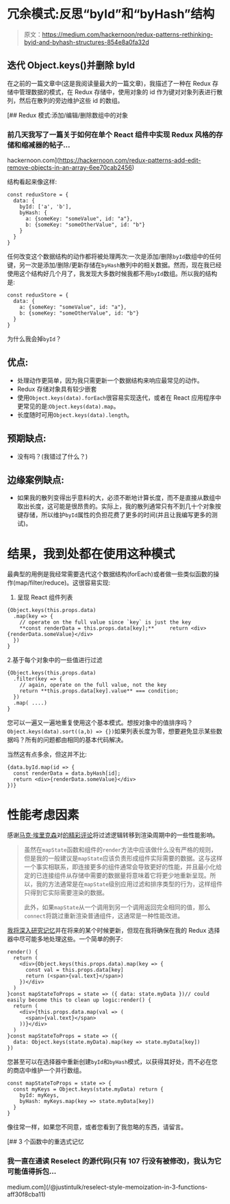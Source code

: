 # 冗余模式:反思“byId”和“byHash”结构

> 原文：<https://medium.com/hackernoon/redux-patterns-rethinking-byid-and-byhash-structures-854e8a0fa32d>

## 迭代 Object.keys()并删除 byId

在之前的一篇文章中(这是我阅读量最大的一篇文章)，我描述了一种在 Redux 存储中管理数据的模式，在 Redux 存储中，使用对象的 id 作为键对对象列表进行散列，然后在散列的旁边维护这些 id 的数组。

 [## Redux 模式:添加/编辑/删除数组中的对象

### 前几天我写了一篇关于如何在单个 React 组件中实现 Redux 风格的存储和缩减器的帖子…

hackernoon.com](https://hackernoon.com/redux-patterns-add-edit-remove-objects-in-an-array-6ee70cab2456) 

结构看起来像这样:

```
const reduxStore = {
  data: {
    byId: ['a', 'b'],
    byHash: {
      a: {someKey: "someValue", id: "a"},
      b: {someKey: "someOtherValue", id: "b"}
    }
  }
}
```

任何改变这个数据结构的动作都将被处理两次:一次是添加/删除`byId`数组中的任何键，另一次是添加/删除/更新存储在`byHash`散列中的相关数据。然而，现在我已经使用这个结构好几个月了，我发现大多数时候我都不用`byId`数组。所以我的结构是:

```
const reduxStore = {
  data: {
    a: {someKey: "someValue", id: "a"},
    b: {someKey: "someOtherValue", id: "b"}
  }
}
```

为什么我会掉`byId`？

## 优点:

*   处理动作更简单，因为我只需更新一个数据结构来响应最常见的动作。
*   Redux 存储对象具有较少嵌套
*   使用`Object.keys(data).forEach`很容易实现迭代，或者在 React 应用程序中更常见的是:`Object.keys(data).map`。
*   长度随时可用`Object.keys(data).length`。

## 预期缺点:

*   没有吗？(我错过了什么？)

## 边缘案例缺点:

*   如果我的散列变得出乎意料的大，必须不断地计算长度，而不是直接从数组中取出长度，这可能是很昂贵的。实际上，我的散列通常只有不到几十个对象按键存储，所以维护`byId`属性的负担花费了更多的时间(并且让我编写更多的测试)。

# 结果，我到处都在使用这种模式

最典型的用例是我经常需要迭代这个数据结构(forEach)或者做一些类似函数的操作(map/filter/reduce)。这很容易实现:

1.  呈现 React 组件列表

```
{Object.keys(this.props.data)
  .map(key => {
    // operate on the full value since `key` is just the key
    **const renderData = this.props.data[key];**     return <div>{renderData.someValue}</div>
  })
}
```

2.基于每个对象中的一些值进行过滤

```
{Object.keys(this.props.data)
  .filter(key => {
    // again, operate on the full value, not the key
    return **this.props.data[key].value** === condition;
  })
  .map( ....)
}
```

您可以一遍又一遍地重复使用这个基本模式。想按对象中的值排序吗？`Object.keys(data).sort((a,b) => {})`如果列表长度为零，想要避免显示某些数据吗？所有的问题都由相同的基本代码解决。

当然这有点多余，但这并不比:

```
{data.byId.map(id => {
  const renderData = data.byHash[id];
  return <div>{renderData.someValue}</div>
})}
```

# 性能考虑因素

感谢[马克·埃里克森](https://medium.com/u/846abfc7bfa9?source=post_page-----854e8a0fa32d--------------------------------)对[的精彩评论](/@mark.erikson/i-do-have-a-few-thoughts-here-afa330de153a)将过滤逻辑转移到渲染周期中的一些性能影响。

> 虽然在`mapState`函数和组件的`render`方法中应该做什么没有严格的规则，但是我的一般建议是`mapState`应该负责形成组件实际需要的数据。这与这样一个事实相联系，即连接更多的组件通常会导致更好的性能，并且最小化给定的已连接组件从存储中需要的数据量将意味着它将更少地重新呈现。所以，我的方法通常是在`mapState`级别应用过滤和排序类型的行为，这样组件只得到它实际需要渲染的数据。
> 
> 此外，如果`mapState`从一个调用到另一个调用返回完全相同的值，那么`connect`将跳过重新渲染普通组件，这通常是一种性能改进。

[我将深入研究记忆](/@justintulk/reselect-style-memoization-in-3-functions-aff30f8cba11)并在将来的某个时候更新，但现在我将确保在我的 Redux 选择器中尽可能多地处理这些。一个简单的例子:

```
render() {
  return (
    <div>{Object.keys(this.props.data).map(key => {
      const val = this.props.data[key]
      return (<span>{val.text}</span>)
    })</div>
  )
}const mapStateToProps = state => ({ data: state.myData })// could easily become this to clean up logic:render() {
  return (
    <div>{this.props.data.map(val => (
      <span>{val.text}</span>
    ))}</div>
  )
}const mapStateToProps = state => ({ 
  data: Object.keys(state.myData).map(key => state.myData[key])
})
```

您甚至可以在选择器中重新创建`byId`和`byHash`模式，以获得其好处，而不必在您的商店中维护一个并行数组。

```
const mapStateToProps = state => {
  const myKeys = Object.keys(state.myData) return {
    byId: myKeys,
    byHash: myKeys.map(key => state.myData[key])
  }
}
```

像往常一样，如果您不同意，或者您看到了我忽略的东西，请留言。

[](/@justintulk/reselect-style-memoization-in-3-functions-aff30f8cba11) [## 3 个函数中的重选式记忆

### 我一直在通读 Reselect 的源代码(只有 107 行没有被修改)，我认为它可能值得拆包…

medium.com](/@justintulk/reselect-style-memoization-in-3-functions-aff30f8cba11)
